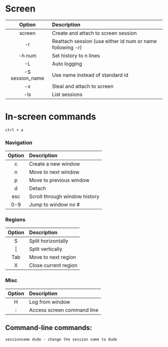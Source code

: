 # Screen
|     Option      | Description                                               |
|:---------------:|:----------------------------------------------------------|
|     screen      | Create and attach to screen session                       |
|       -r        | Reattach session (use either id num or name following -r) |
|     -h num      | Set history to n lines                                    |
|       -L        | Auto logging                                              |
| -S session_name | Use name instead of standard id                           |
|       -x        | Steal and attach to screen                                |
|       -ls       | List sessions                                             |

# In-screen commands

`ctrl + a`

### Navigation
| Option | Description                   |
|:------:|:------------------------------|
|   c    | Create a new window           |
|   n    | Move to next window           |
|   p    | Move to previous window       |
|   d    | Detach                        |
|  esc   | Scroll through window history |
|  0-9   | Jump to window no #           |
        
### Regions
| Option | Description          |
|:------:|:---------------------|
|   S    | Split horizontally   |
| &#124; | Split vertically     |
|  Tab   | Move to next region  |
|   X    | Close current region |
        
### Misc
| Option | Description                |
|:------:|:---------------------------|
|   H    | Log from window            |
|   :    | Access screen command line |


## Command-line commands:
    sessionname dude - change the session name to dude